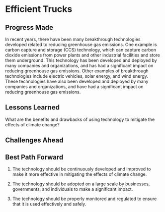 # Efficient Trucks

## Progress Made



In recent years, there have been many breakthrough technologies developed related to reducing greenhouse gas emissions. One example is carbon capture and storage (CCS) technology, which can capture carbon dioxide emissions from power plants and other industrial facilities and store them underground. This technology has been developed and deployed by many companies and organizations, and has had a significant impact on reducing greenhouse gas emissions. Other examples of breakthrough technologies include electric vehicles, solar energy, and wind energy. These technologies have also been developed and deployed by many companies and organizations, and have had a significant impact on reducing greenhouse gas emissions.

## Lessons Learned



What are the benefits and drawbacks of using technology to mitigate the effects of climate change?

## Challenges Ahead



## Best Path Forward



1. The technology should be continuously developed and improved to make it more effective in mitigating the effects of climate change.

2. The technology should be adopted on a large scale by businesses, governments, and individuals to make a significant impact.

3. The technology should be properly monitored and regulated to ensure that it is used effectively and safely.
